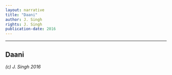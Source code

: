 ```yaml
---
layout: narrative
title: "Daani"
author: J. Singh
rights: J. Singh
publication-date: 2016
---
```


---
## Daani
*(c) J. Singh 2016*

